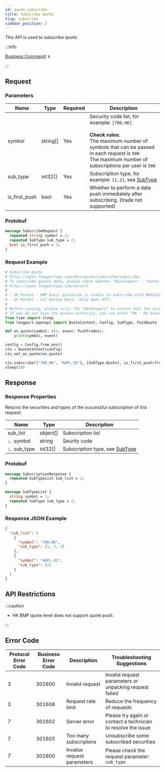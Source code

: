 ```yaml
---
id: quote_subscribe
title: Subscribe Quote
slug: subscribe
sidebar_position: 2
---
```


This API is used to subscribe quote.

:::info

[Business Command](../../socket/biz-command): `6`

:::

## Request

### Parameters

| Name          | Type     | Required | Description                                                                                                                                                                                                          |
|---------------|----------|----------|----------------------------------------------------------------------------------------------------------------------------------------------------------------------------------------------------------------------|
| symbol        | string[] | Yes      | Security code list, for example: `[700.HK]` <br /><br />**Check rules:**<br />The maximum number of symbols that can be passed in each request is `500` <br /> The maximum number of subscriptions per user is `500` |
| sub_type      | int32[]  | Yes      | Subscription type, for example: `[1,2]`, see [SubType](../objects#subtype---quote-type-of-subscription)                                                                                                              |
| is_first_push | bool     | Yes      | Whether to perform a data push immediately after subscribing. (trade not supported)                                                                                                                                  |

### Protobuf

```protobuf
message SubscribeRequest {
  repeated string symbol = 1;
  repeated SubType sub_type = 2;
  bool is_first_push = 3;
}
```

### Request Example

```python
# Subscribe Quote
# https://open.longportapp.com/docs/quote/subscribe/subscribe
# To subscribe quotes data, please check whether "Developers" - "Quote authority" is correct.
# https://open.longportapp.com/account
#
# - HK Market - BMP basic quotation is unable to subscribe with WebSocket as it has no real-time quote push.
# - US Market - LV1 Nasdaq Basic (Only Open API).
#
# Before running, please visit the "Developers" to ensure that the account has the correct quotes authority.
# If you do not have the quotes authority, you can enter "Me - My Quotes - Store" to purchase the authority through the "LongPort" mobile app.
from time import sleep
from longport.openapi import QuoteContext, Config, SubType, PushQuote

def on_quote(symbol: str, event: PushTrades):
    print(symbol, event)

config = Config.from_env()
ctx = QuoteContext(config)
ctx.set_on_quote(on_quote)

ctx.subscribe(["700.HK", "AAPL.US"], [SubType.Quote], is_first_push=True)
sleep(30)
```

## Response

### Response Properties

Returns the securities and types of the successful subscription of this request.

| Name       | Type     | Description                                                                       |
|------------|----------|-----------------------------------------------------------------------------------|
| sub_list   | object[] | Subscription list                                                                 |
| ∟ symbol   | string   | Seurity code                                                                      |
| ∟ sub_type | int32[]  | Subscription type, see [SubType](../objects#subtype---quote-type-of-subscription) |

### Protobuf

```protobuf
message SubscriptionResponse {
  repeated SubTypeList sub_list = 1;
}

message SubTypeList {
  string symbol = 1;
  repeated SubType sub_type = 2;
}
```

### Response JSON Example

```json
{
  "sub_list": [
    {
      "symbol": "700.HK",
      "sub_type": [1, 2, 3]
    },
    {
      "symbol": "AAPL.US",
      "sub_type": [2]
    }
  ]
}
```

## API Restrictions

:::caution

- HK BMP quote level does not support quote push.

:::

## Error Code

| Protocol Error Code | Business Error Code | Description                | Troubleshooting Suggestions                                   |
|---------------------|---------------------|----------------------------|---------------------------------------------------------------|
| 3                   | 301600              | Invalid request            | Invalid request parameters or unpacking request failed        |
| 3                   | 301606              | Request rate limit         | Reduce the frequency of requests                              |
| 7                   | 301602              | Server error               | Please try again or contact a technician to resolve the issue |
| 7                   | 301605              | Too many subscriptons      | Unsubscribe some subscribed securities                        |
| 7                   | 301600              | Invalue request parameters | Please check the request parameter: `sub_type`                |
